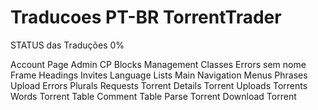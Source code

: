 # Traducoes PT-BR TorrentTrader


STATUS das Traduções 0%

Account Page
Admin CP
Blocks Management
Classes
Errors
sem nome
Frame Headings
Invites
Language Lists
Main
Navigation Menus
Phrases
Upload Errors
Plurals
Requests
Torrent Details
Torrent Uploads
Torrents
Words
Torrent Table
Comment Table
Parse Torrent
Download Torrent

